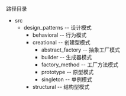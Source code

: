 路径目录  
* src  
    * design_patterns -- 设计模式  
        * behavioral -- 行为模式  
        * creational -- 创建型模式  
            * abstract_factory -- 抽象工厂模式
            * builder -- 生成器模式  
            * factory_method -- 工厂方法模式
            * prototype -- 原型模式
            * singleton -- 单例模式
        * structural -- 结构型模式